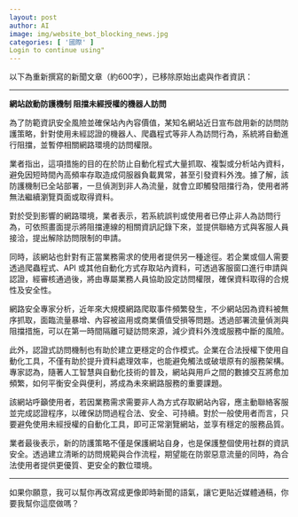 ```yaml
---
layout: post
author: AI
image: img/website_bot_blocking_news.jpg
categories: [ '國際' ]
Login to continue using"
---
```

以下為重新撰寫的新聞文章（約600字），已移除原始出處與作者資訊：  

---

**網站啟動防護機制 阻擋未經授權的機器人訪問**  

為了防範資訊安全風險並確保站內內容價值，某知名網站近日宣布啟用新的訪問防護策略，針對使用未經認證的機器人、爬蟲程式等非人為訪問行為，系統將自動進行阻擋，並暫停相關網路環境的訪問權限。  

業者指出，這項措施的目的在於防止自動化程式大量抓取、複製或分析站內資料，避免因短時間內高頻率存取造成伺服器負載異常，甚至引發資料外洩。據了解，該防護機制已全站部署，一旦偵測到非人為流量，就會立即觸發阻擋行為，使用者將無法繼續瀏覽頁面或取得資料。  

對於受到影響的網路環境，業者表示，若系統誤判或使用者已停止非人為訪問行為，可依照畫面提示將阻擋連線的相關資訊記錄下來，並提供聯絡方式與客服人員接洽，提出解除訪問限制的申請。  

同時，該網站也針對有正當業務需求的使用者提供另一種途徑。若企業或個人需要透過爬蟲程式、API 或其他自動化方式存取站內資料，可透過客服窗口進行申請與認證，經審核通過後，將由專屬業務人員協助設定訪問權限，確保資料取得的合規性及安全性。  

網路安全專家分析，近年來大規模網路爬取事件頻繁發生，不少網站因為資料被無序抓取，面臨流量暴增、內容被盜用或商業價值受損等問題。透過部署流量偵測與阻擋措施，可以在第一時間隔離可疑訪問來源，減少資料外洩或服務中斷的風險。  

此外，認證式訪問機制也有助於建立更穩定的合作模式。企業在合法授權下使用自動化工具，不僅有助於提升資料處理效率，也能避免觸法或破壞原有的服務架構。專家認為，隨著人工智慧與自動化技術的普及，網站與用戶之間的數據交互將愈加頻繁，如何平衡安全與便利，將成為未來網路服務的重要課題。  

該網站呼籲使用者，若因業務需求需要非人為方式存取網站內容，應主動聯絡客服並完成認證程序，以確保訪問過程合法、安全、可持續。對於一般使用者而言，只要避免使用未經授權的自動化工具，即可正常瀏覽網站，並享有穩定的服務品質。  

業者最後表示，新的防護策略不僅是保護網站自身，也是保護整個使用社群的資訊安全。透過建立清晰的訪問規範與合作流程，期望能在防禦惡意流量的同時，為合法使用者提供更優質、更安全的數位環境。  

---

如果你願意，我可以幫你再改寫成更像即時新聞的語氣，讓它更貼近媒體通稿，你要我幫你這麼做嗎？